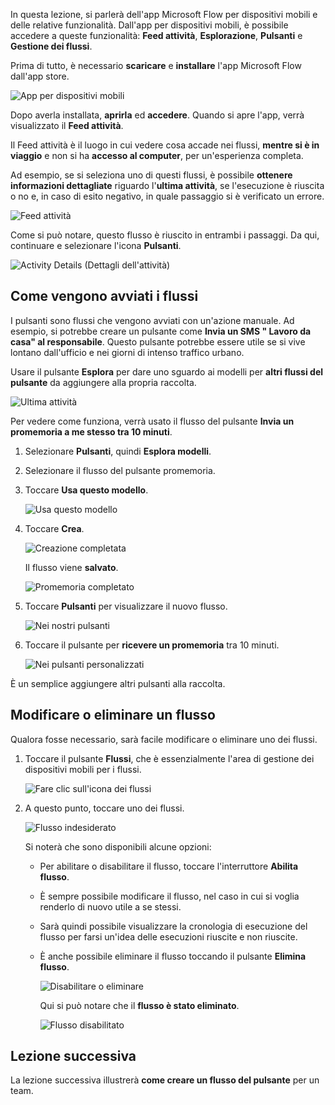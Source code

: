 In questa lezione, si parlerà dell'app Microsoft Flow per dispositivi mobili e delle relative funzionalità. Dall'app per dispositivi mobili, è possibile accedere a queste funzionalità: **Feed attività**, **Esplorazione**, **Pulsanti** e **Gestione dei flussi**.

Prima di tutto, è necessario **scaricare** e **installare** l'app Microsoft Flow dall'app store.

![App per dispositivi mobili](./media/learning-mobile-app/open-mobile-app.png)

Dopo averla installata, **aprirla** ed **accedere**. Quando si apre l'app, verrà visualizzato il **Feed attività**.

Il Feed attività è il luogo in cui vedere cosa accade nei flussi, **mentre si è in viaggio** e non si ha **accesso al computer**, per un'esperienza completa.

Ad esempio, se si seleziona uno di questi flussi, è possibile **ottenere informazioni dettagliate** riguardo l'**ultima attività**, se l'esecuzione è riuscita o no e, in caso di esito negativo, in quale passaggio si è verificato un errore.

![Feed attività](./media/learning-mobile-app/see-all-activity.png)

Come si può notare, questo flusso è riuscito in entrambi i passaggi. Da qui, continuare e selezionare l'icona **Pulsanti**.

![Activity Details (Dettagli dell'attività)](./media/learning-mobile-app/activity-details.png)

## <a name="how-flows-are-started"></a>Come vengono avviati i flussi
   I pulsanti sono flussi che vengono avviati con un'azione manuale. Ad esempio, si potrebbe creare un pulsante come **Invia un SMS " Lavoro da casa" al responsabile**.
Questo pulsante potrebbe essere utile se si vive lontano dall'ufficio e nei giorni di intenso traffico urbano.

Usare il pulsante **Esplora** per dare uno sguardo ai modelli per **altri flussi del pulsante** da aggiungere alla propria raccolta.

![Ultima attività](./media/learning-mobile-app/click-browse-button.png)

Per vedere come funziona, verrà usato il flusso del pulsante **Invia un promemoria a me stesso tra 10 minuti**.

1. Selezionare **Pulsanti**, quindi **Esplora modelli**.
2. Selezionare il flusso del pulsante promemoria.
3. Toccare **Usa questo modello**.
   
    ![Usa questo modello](./media/learning-mobile-app/use-this-template.png)
4. Toccare **Crea**.
   
    ![Creazione completata](./media/learning-mobile-app/create-complete.png)
   
    Il flusso viene **salvato**.
   
    ![Promemoria completato](./media/learning-mobile-app/complete-reminder.png)
5. Toccare **Pulsanti** per visualizzare il nuovo flusso. 
   
    ![Nei nostri pulsanti](./media/learning-mobile-app/button-send-reminder.png)
6. Toccare il pulsante per **ricevere un promemoria** tra 10 minuti.
   
    ![Nei pulsanti personalizzati](./media/learning-mobile-app/in-your-collection.png)

È un semplice aggiungere altri pulsanti alla raccolta.

## <a name="modify-or-delete-a-flow"></a>Modificare o eliminare un flusso
Qualora fosse necessario, sarà facile modificare o eliminare uno dei flussi.

1. Toccare il pulsante **Flussi**, che è essenzialmente l'area di gestione dei dispositivi mobili per i flussi.
   
    ![Fare clic sull'icona dei flussi](./media/learning-mobile-app/click-flows-button.png)
2. A questo punto, toccare uno dei flussi.
   
    ![Flusso indesiderato](./media/learning-mobile-app/send-a-reminder.png)
   
    Si noterà che sono disponibili alcune opzioni:
   
   * Per abilitare o disabilitare il flusso, toccare l'interruttore **Abilita flusso**.
   * È sempre possibile modificare il flusso, nel caso in cui si voglia renderlo di nuovo utile a se stessi. 
   * Sarà quindi possibile visualizzare la cronologia di esecuzione del flusso per farsi un'idea delle esecuzioni riuscite e non riuscite.
   * È anche possibile eliminare il flusso toccando il pulsante **Elimina flusso**.
     
     ![Disabilitare o eliminare](./media/learning-mobile-app/disable-delete.png)
     
     Qui si può notare che il **flusso è stato eliminato**.
     
     ![Flusso disabilitato](./media/learning-mobile-app/disabled-flow.png)

## <a name="next-lesson"></a>Lezione successiva
La lezione successiva illustrerà **come creare un flusso del pulsante** per un team. 

